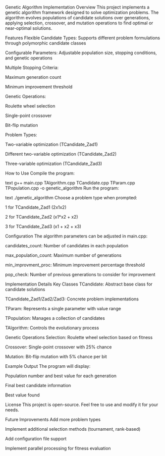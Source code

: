 Genetic Algorithm Implementation
Overview
This project implements a genetic algorithm framework designed to solve optimization problems. The algorithm evolves populations of candidate solutions over generations, applying selection, crossover, and mutation operations to find optimal or near-optimal solutions.

Features
Flexible Candidate Types: Supports different problem formulations through polymorphic candidate classes

Configurable Parameters: Adjustable population size, stopping conditions, and genetic operations

Multiple Stopping Criteria:

Maximum generation count

Minimum improvement threshold

Genetic Operations:

Roulette wheel selection

Single-point crossover

Bit-flip mutation

Problem Types:

Two-variable optimization (TCandidate_Zad1)

Different two-variable optimization (TCandidate_Zad2)

Three-variable optimization (TCandidate_Zad3)

How to Use
Compile the program:

text
g++ main.cpp TAlgorithm.cpp TCandidate.cpp TParam.cpp TPopulation.cpp -o genetic_algorithm
Run the program:

text
./genetic_algorithm
Choose a problem type when prompted:

1 for TCandidate_Zad1 (2x1x2)

2 for TCandidate_Zad2 (x1*x2 + x2)

3 for TCandidate_Zad3 (x1 + x2 + x3)

Configuration
The algorithm parameters can be adjusted in main.cpp:

candidates_count: Number of candidates in each population

max_population_count: Maximum number of generations

min_improvment_proc: Minimum improvement percentage threshold

pop_check: Number of previous generations to consider for improvement

Implementation Details
Key Classes
TCandidate: Abstract base class for candidate solutions

TCandidate_Zad1/Zad2/Zad3: Concrete problem implementations

TParam: Represents a single parameter with value range

TPopulation: Manages a collection of candidates

TAlgorithm: Controls the evolutionary process

Genetic Operations
Selection: Roulette wheel selection based on fitness

Crossover: Single-point crossover with 25% chance

Mutation: Bit-flip mutation with 5% chance per bit

Example Output
The program will display:

Population number and best value for each generation

Final best candidate information

Best value found

License
This project is open-source. Feel free to use and modify it for your needs.

Future Improvements
Add more problem types

Implement additional selection methods (tournament, rank-based)

Add configuration file support

Implement parallel processing for fitness evaluation
